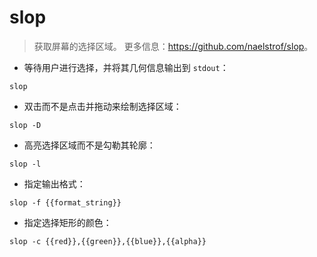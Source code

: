 # slop

> 获取屏幕的选择区域。
> 更多信息：<https://github.com/naelstrof/slop>。

- 等待用户进行选择，并将其几何信息输出到 `stdout`：

`slop`

- 双击而不是点击并拖动来绘制选择区域：

`slop -D`

- 高亮选择区域而不是勾勒其轮廓：

`slop -l`

- 指定输出格式：

`slop -f {{format_string}}`

- 指定选择矩形的颜色：

`slop -c {{red}},{{green}},{{blue}},{{alpha}}`